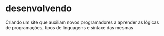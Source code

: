 # desenvolvendo
Criando um site que auxiliam novos programadores a aprender as lógicas de programações, tipos de linguagens e sintaxe das mesmas
